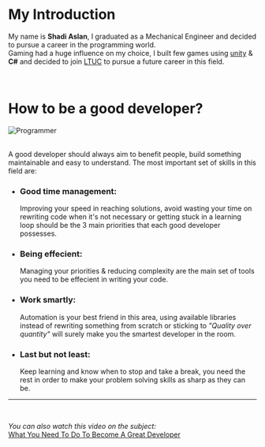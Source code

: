 # My Introduction

My name is **Shadi Aslan**, I graduated as a Mechanical Engineer and decided to pursue a career in the programming world.  
Gaming had a huge influence on my choice, I built few games using [unity](https://unity.com) & **C#** and decided to join [LTUC](https://www.ltuc.com) to pursue a future career in this field.

<br>


# How to be a good developer?


![Programmer](https://futurebeyondtechnology.com/wp-content/uploads/2019/08/independent-Computer-Programmer.jpg
)

<br>
A good developer should always aim to benefit people, build something maintainable and easy to understand. 
The most important set of skills in this field are:
<br>

- ### **Good time management:**

  Improving your speed in reaching solutions, avoid wasting your time on rewriting code when it's not necessary or getting stuck in a learning loop should be the 3 main priorities that each good developer possesses.

- ### **Being effecient:**

  Managing your priorities & reducing complexity are the main set of tools you need to  be effecient in writing your code.

- ### **Work smartly:**

  Automation is your best friend in this area, using available libraries instead of rewriting something from scratch or sticking to *"Quality over quantity"* will surely make you the smartest developer in the room.


- ### **Last but not least:**

  Keep learning and know when to stop and take a break, you need the rest in order to make your problem solving skills as sharp as they can be.

<hr>
<br>

*You can also watch this video on the subject:*   
[What You Need To Do To Become A Great Developer](https://www.youtube.com/watch?v=FNk2NYW-13k)